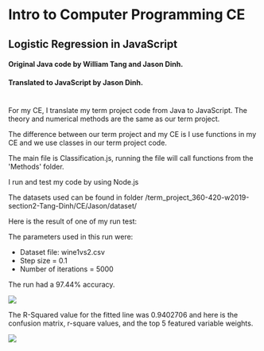# Intro to Computer Programming CE

## Logistic Regression in JavaScript

#### Original Java code by William Tang and Jason Dinh.
#### Translated to JavaScript by Jason Dinh.

#

For my CE, I translate my term project code from Java to JavaScript.
The theory and numerical methods are the same as our term project.

The difference between our term project and my CE is I use functions in my CE and we use classes in our term project code.

The main file is Classification.js, running the file will call functions from the 'Methods' folder.

I run and test my code by using Node.js

The datasets used can be found in folder /term_project_360-420-w2019-section2-Tang-Dinh/CE/Jason/dataset/

Here is the result of one of my run test:

The parameters used in this run were:

- Dataset file: wine1vs2.csv
- Step size = 0.1
- Number of iterations = 5000

The run had a 97.44% accuracy.

<img src="https://github.com/WiIIiamTang/term_project_360-420-w2019-section2-Tang-Dinh/blob/master/CE/Jason/results/result-accuracy.png" />

The R-Squared value for the fitted line was 0.9402706
and here is the confusion matrix, r-square values, and the top 5 featured variable weights.

<img src="https://github.com/WiIIiamTang/term_project_360-420-w2019-section2-Tang-Dinh/blob/master/CE/Jason/results/result-evaluation.png" />
